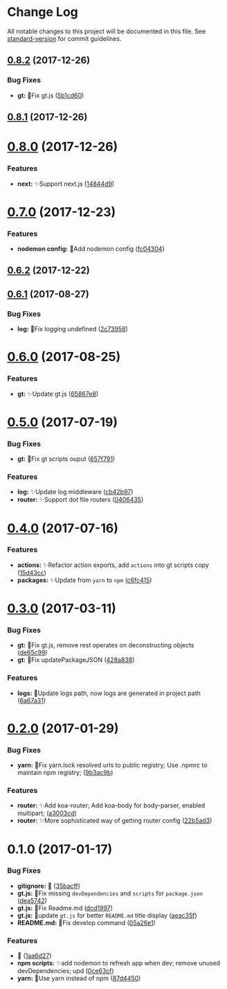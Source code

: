 # Change Log

All notable changes to this project will be documented in this file. See [standard-version](https://github.com/conventional-changelog/standard-version) for commit guidelines.

<a name="0.8.2"></a>
## [0.8.2](https://github.com/vivaxy/gt-node-server/compare/v0.8.1...v0.8.2) (2017-12-26)


### Bug Fixes

* **gt:** :bug:Fix gt.js ([5b1cd60](https://github.com/vivaxy/gt-node-server/commit/5b1cd60))



<a name="0.8.1"></a>
## [0.8.1](https://github.com/vivaxy/gt-node-server/compare/v0.8.0...v0.8.1) (2017-12-26)



<a name="0.8.0"></a>
# [0.8.0](https://github.com/vivaxy/gt-node-server/compare/v0.7.0...v0.8.0) (2017-12-26)


### Features

* **next:** :sparkles:Support next.js ([14844d9](https://github.com/vivaxy/gt-node-server/commit/14844d9))



<a name="0.7.0"></a>
# [0.7.0](https://github.com/vivaxy/gt-node-server/compare/v0.6.2...v0.7.0) (2017-12-23)


### Features

* **nodemon config:** :wrench:Add nodemon config ([fc04304](https://github.com/vivaxy/gt-node-server/commit/fc04304))



<a name="0.6.2"></a>
## [0.6.2](https://github.com/vivaxy/gt-node-server/compare/v0.6.1...v0.6.2) (2017-12-22)



<a name="0.6.1"></a>
## [0.6.1](https://github.com/vivaxy/gt-node-server/compare/v0.6.0...v0.6.1) (2017-08-27)


### Bug Fixes

* **log:** :bug:Fix logging undefined ([2c73958](https://github.com/vivaxy/gt-node-server/commit/2c73958))



<a name="0.6.0"></a>
# [0.6.0](https://github.com/vivaxy/gt-node-server/compare/v0.5.0...v0.6.0) (2017-08-25)


### Features

* **gt:** :sparkles:Update gt.js ([65867e8](https://github.com/vivaxy/gt-node-server/commit/65867e8))



<a name="0.5.0"></a>
# [0.5.0](https://github.com/vivaxy/gt-node-server/compare/v0.4.0...v0.5.0) (2017-07-19)


### Bug Fixes

* **gt:** :bug:Fix gt scripts ouput ([657f791](https://github.com/vivaxy/gt-node-server/commit/657f791))


### Features

* **log:** :sparkles:Update log middleware ([cb42b97](https://github.com/vivaxy/gt-node-server/commit/cb42b97))
* **router:** :sparkles:Support dot file routers ([0406435](https://github.com/vivaxy/gt-node-server/commit/0406435))



<a name="0.4.0"></a>
# [0.4.0](https://github.com/vivaxy/gt-node-server/compare/v0.3.0...v0.4.0) (2017-07-16)


### Features

* **actions:** :sparkles:Refactor action exports, add `actions` into gt scripts copy ([15d43cc](https://github.com/vivaxy/gt-node-server/commit/15d43cc))
* **packages:** :sparkles:Update from `yarn` to `npm` ([c6fc415](https://github.com/vivaxy/gt-node-server/commit/c6fc415))



<a name="0.3.0"></a>
# [0.3.0](https://github.com/vivaxy/gt-node-server/compare/v0.2.0...v0.3.0) (2017-03-11)


### Bug Fixes

* **gt:** :bug:Fix gt.js, remove rest operates on deconstructing objects ([de65c99](https://github.com/vivaxy/gt-node-server/commit/de65c99))
* **gt:** :bug:Fix updatePackageJSON ([428a838](https://github.com/vivaxy/gt-node-server/commit/428a838))


### Features

* **logs:** :wrench:Update logs path, now logs are generated in project path ([6a67a31](https://github.com/vivaxy/gt-node-server/commit/6a67a31))



<a name="0.2.0"></a>
# [0.2.0](https://github.com/vivaxy/gt-node-server/compare/v0.1.0...v0.2.0) (2017-01-29)


### Bug Fixes

* **yarn:** :bug:Fix yarn.lock resolved urls to public registry; Use .npmrc to maintain npm registry; ([9b3ac9b](https://github.com/vivaxy/gt-node-server/commit/9b3ac9b))


### Features

* **router:** :sparkles:Add koa-router; Add koa-body for body-parser, enabled multipart; ([a3003cd](https://github.com/vivaxy/gt-node-server/commit/a3003cd))
* **router:** :sparkles:More sophisticated way of getting router config ([22b5ad3](https://github.com/vivaxy/gt-node-server/commit/22b5ad3))



<a name="0.1.0"></a>
# 0.1.0 (2017-01-17)


### Bug Fixes

* **gitignore:** :bug: ([35bacff](https://github.com/vivaxy/gt-node-server/commit/35bacff))
* **gt.js:** :bug:Fix missing `devDependencies` and `scripts` for `package.json` ([dea5742](https://github.com/vivaxy/gt-node-server/commit/dea5742))
* **gt.js:** :bug:Fix Readme.md ([dcd1997](https://github.com/vivaxy/gt-node-server/commit/dcd1997))
* **gt.js:** :bug:update `gt.js` for better `README.md` title display ([aeac35f](https://github.com/vivaxy/gt-node-server/commit/aeac35f))
* **README.md:** :bug:Fix develop command ([05a26e1](https://github.com/vivaxy/gt-node-server/commit/05a26e1))


### Features

* :tada: ([1aa6d27](https://github.com/vivaxy/gt-node-server/commit/1aa6d27))
* **npm scripts:** :sparkles:add nodemon to refresh app when dev; remove unused devDependencies; upd ([0ce63cf](https://github.com/vivaxy/gt-node-server/commit/0ce63cf))
* **yarn:** :art:Use yarn instead of npm ([87d4450](https://github.com/vivaxy/gt-node-server/commit/87d4450))
